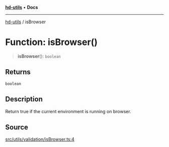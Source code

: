 [**hd-utils**](../README.md) • **Docs**

***

[hd-utils](../globals.md) / isBrowser

# Function: isBrowser()

> **isBrowser**(): `boolean`

## Returns

`boolean`

## Description

Return true if the current environment is running on browser.

## Source

[src/utils/validation/isBrowser.ts:4](https://github.com/AhmadHddad/h-utils/blob/b1dfa95e218c9605f39fc234662ef50e62fadcb8/src/utils/validation/isBrowser.ts#L4)
